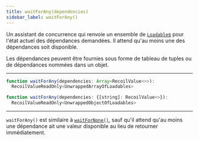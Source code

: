 ```yaml
---
title: waitForAny(dependencies)
sidebar_label: waitForAny()
---
```


Un assistant de concurrence qui renvoie un ensemble de [`Loadable`s](/docs_FR-fr/api-reference/core/Loadable) pour l'état actuel des dépendances demandées. Il attend qu'au moins une des dépendances soit disponible.

Les dépendances peuvent être fournies sous forme de tableau de tuples ou de dépendances nommées dans un objet.

---

```jsx
function waitForAny(dependencies: Array<RecoilValue<>>):
  RecoilValueReadOnly<UnwrappedArrayOfLoadables>
```

```jsx
function waitForAny(dependencies: {[string]: RecoilValue<>}):
  RecoilValueReadOnly<UnwrappedObjectOfLoadables>
```
---

`waitForAny()` est similaire à [`waitForNone()`](/docs_FR-fr/api-reference/utils/waitForNone), sauf qu'il attend qu'au moins une dépendance ait une valeur disponible au lieu de retourner immédiatement. 